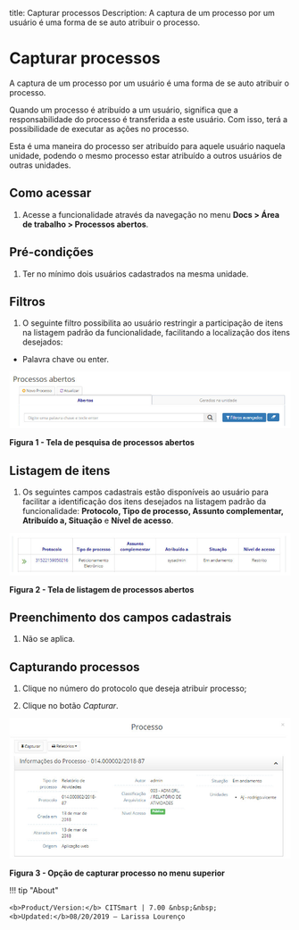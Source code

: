 title: Capturar processos
Description: A captura de um processo por um usuário é uma forma de se auto atribuir o processo.
# Capturar processos

A captura de um processo por um usuário é uma forma de se auto atribuir o processo.

Quando um processo é atribuído a um usuário, significa que a responsabilidade do processo é transferida a este usuário. Com isso,
terá a possibilidade de executar as ações no processo.

Esta é uma maneira do processo ser atribuído para aquele usuário naquela unidade, podendo o mesmo processo estar atribuído a 
outros usuários de outras unidades.

Como acessar
---------------

1. Acesse a funcionalidade através da navegação no menu **Docs > Área de trabalho > Processos abertos**.

Pré-condições
-------------------

1. Ter no mínimo dois usuários cadastrados na mesma unidade.

Filtros
---------

1. O seguinte filtro possibilita ao usuário restringir a participação de itens na listagem padrão da funcionalidade, facilitando
a localização dos itens desejados:

- Palavra chave ou enter.

![Pesquisa](images/capturar.img1.jpg)

**Figura 1 - Tela de pesquisa de processos abertos**

Listagem de itens
--------------------

1. Os seguintes campos cadastrais estão disponíveis ao usuário para facilitar a identificação dos itens desejados na listagem 
padrão da funcionalidade: **Protocolo, Tipo de processo, Assunto complementar, Atribuído a, Situação** e **Nível de acesso**.

![Listagem](images/capturar.img2.jpg)

**Figura 2 - Tela de listagem de processos abertos**

Preenchimento dos campos cadastrais
-------------------------------------

1. Não se aplica.

Capturando processos
------------------------

1. Clique no número do protocolo que deseja atribuir processo;

2. Clique no botão *Capturar*.

![Opção](images/capturar.img3.jpg)

**Figura 3 - Opção de capturar processo no menu superior**

!!! tip "About"

    <b>Product/Version:</b> CITSmart | 7.00 &nbsp;&nbsp;
    <b>Updated:</b>08/20/2019 – Larissa Lourenço










